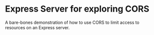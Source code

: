 # Express Server for exploring CORS #

A bare-bones demonstration of how to use CORS to limit access to resources on an Express server.